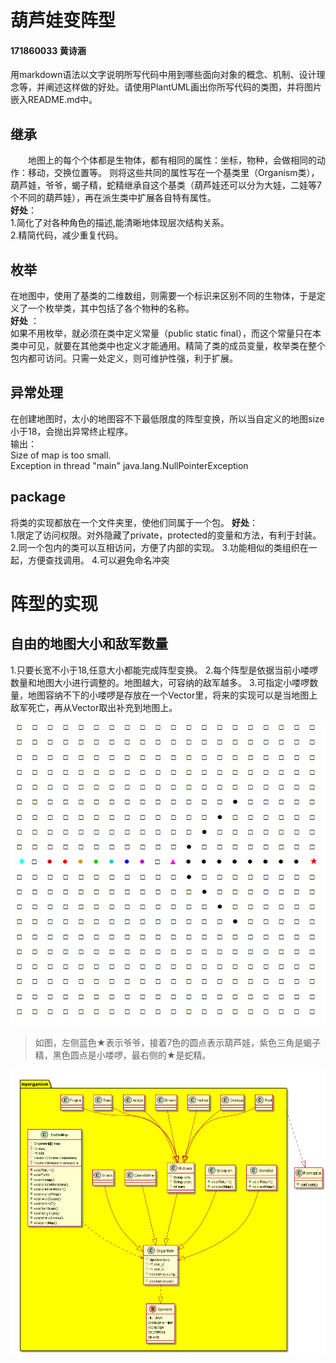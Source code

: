 # 葫芦娃变阵型
#### 171860033 黄诗涵
用markdown语法以文字说明所写代码中用到哪些面向对象的概念、机制、设计理念等，并阐述这样做的好处。请使用PlantUML画出你所写代码的类图，并将图片嵌入README.md中。


## 继承
 
&emsp;&emsp;地图上的每个个体都是生物体，都有相同的属性：坐标，物种，会做相同的动作：移动，交换位置等。
则将这些共同的属性写在一个基类里（Organism类），葫芦娃，爷爷，蝎子精，蛇精继承自这个基类（葫芦娃还可以分为大娃，二娃等7个不同的葫芦娃），再在派生类中扩展各自特有属性。  
**好处**：   
1.简化了对各种角色的描述,能清晰地体现层次结构关系。  
2.精简代码，减少重复代码。

## 枚举

在地图中，使用了基类的二维数组，则需要一个标识来区别不同的生物体，于是定义了一个枚举类，其中包括了各个物种的名称。  
**好处** ：  
如果不用枚举，就必须在类中定义常量（public static final），而这个常量只在本类中可见，就要在其他类中也定义才能通用。精简了类的成员变量，枚举类在整个包内都可访问。只需一处定义，则可维护性强，利于扩展。

## 异常处理
在创建地图时，太小的地图容不下最低限度的阵型变换，所以当自定义的地图size小于18，会抛出异常终止程序。  
输出：  
Size of map is too small.  
Exception in thread "main" java.lang.NullPointerException

## package

将类的实现都放在一个文件夹里，使他们同属于一个包。
**好处**：  
1.限定了访问权限。对外隐藏了private，protected的变量和方法，有利于封装。
2.同一个包内的类可以互相访问，方便了内部的实现。
3.功能相似的类组织在一起，方便查找调用。
4.可以避免命名冲突


# 阵型的实现

## 自由的地图大小和敌军数量
  1.只要长宽不小于18,任意大小都能完成阵型变换。
  2.每个阵型是依据当前小喽啰数量和地图大小进行调整的。地图越大，可容纳的敌军越多。
  3.可指定小喽啰数量，地图容纳不下的小喽啰是存放在一个Vector里，将来的实现可以是当地图上敌军死亡，再从Vector取出补充到地图上。

  ![exp](.\picture\exp.png)

  >如图，左侧蓝色★表示爷爷，接着7色的圆点表示葫芦娃，紫色三角是蝎子精，黑色圆点是小喽啰，最右侧的★是蛇精。


![uml](.\picture\hw3_uml.png)
